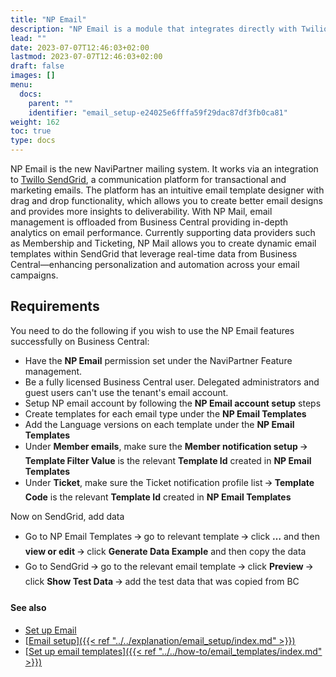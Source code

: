 ```yaml
---
title: "NP Email"
description: "NP Email is a module that integrates directly with Twilio SendGrid. With NP Mail, email management is offloaded from Business Central, which no longer handles email delivery or template editing. Instead, SendGrid takes over, offering powerful tools for sending both transactional and marketing emails, ensuring high deliverability rates, and providing in-depth analytics on email performance."
lead: ""
date: 2023-07-07T12:46:03+02:00
lastmod: 2023-07-07T12:46:03+02:00
draft: false
images: []
menu:
  docs:
    parent: ""
    identifier: "email_setup-e24025e6fffa59f29dac87df3fb0ca81"
weight: 162
toc: true
type: docs
---
```


NP Email is the new NaviPartner mailing system. It works via an integration to [<ins>Twillo SendGrid<ins>](https://www.twilio.com/en-us), a communication platform for transactional and marketing emails. The platform has an intuitive email template designer with drag and drop functionality, which allows you to create better email designs and provides more insights to deliverability. 
With NP Mail, email management is offloaded from Business Central providing in-depth analytics on email performance.
Currently supporting data providers such as Membership and Ticketing, NP Mail allows you to create dynamic email templates within SendGrid that leverage real-time data from Business Central—enhancing personalization and automation across your email campaigns.

## Requirements

You need to do the following if you wish to use the NP Email features successfully on Business Central:

- Have the **NP Email** permission set under the NaviPartner Feature management.
- Be a fully licensed Business Central user. Delegated administrators and guest users can't use the tenant's email account. 
- Setup NP email account by following the **NP Email account setup** steps
- Create templates for each email type under the **NP Email Templates**
- Add the Language versions on each template under the **NP Email Templates**
- Under **Member emails**, make sure the **Member notification setup** 🡪 **Template Filter Value** is the relevant **Template Id** created in **NP Email Templates**
- Under **Ticket**, make sure the Ticket notification profile list 🡪 **Template Code** is the relevant **Template Id** created in **NP Email Templates**

Now on SendGrid, add data
- Go to NP Email Templates 🡪 go to relevant template 🡪 click **…** and then **view or edit** 🡪 click **Generate Data Example** and then copy the data
- Go to SendGrid 🡪 go to the relevant email template 🡪 click **Preview** 🡪 click **Show Test Data** 🡪 add the test data that was copied from BC


#### See also

- [<ins>Set up Email<ins>](https://learn.microsoft.com/en-us/dynamics365/business-central/admin-how-setup-email)
- [<ins>Email setup<ins>]({{< ref "../../explanation/email_setup/index.md" >}})
- [<ins>Set up email templates<ins>]({{< ref "../../how-to/email_templates/index.md" >}})